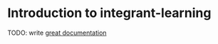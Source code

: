 # Introduction to integrant-learning

TODO: write [great documentation](http://jacobian.org/writing/what-to-write/)

